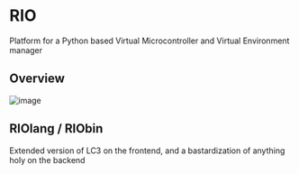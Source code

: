 # RIO
Platform for a Python based Virtual Microcontroller and Virtual Environment manager

## Overview
![image](https://user-images.githubusercontent.com/61638976/112400398-b3141c00-8cde-11eb-8f58-a83194b803ad.png)

## RIOlang / RIObin
Extended version of LC3 on the frontend, and a bastardization of anything holy on the backend

## 
